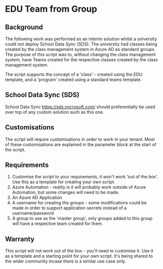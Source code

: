 # EDU Team from Group

## Background

The following work was performed as an interim solution whilst a university could not deploy School Data Sync (SDS). The university had classes being created by the class management system in Azure AD as standard groups. The purpose of this script was to, without changing the class management system, have Teams created for the respective classes created by the class management system.

The script supports the concept of a 'class' - created using the EDU template, and a 'program' created using a standard teams template.

## School Data Sync (SDS)

School Data Sync https://sds.microsoft.com/ should preferentially be used over top of any custom solution such as this one.

## Customisations

The script will require customisations in order to work in your tenant. Most of these customisations are explained in the parameter block at the start of the script.

## Requirements

1. Customise the script to your requirements, it won't work 'out of the box'. Use this as a template for creating your own script.
2. Azure Automation - reality is it will probably work outside of Azure Automation, but some changes will need to be made.
3. An Azure AD Application
4. A username for creating the groups - some modifications could be made in order to support application secrets instead of a username/password
5. A group to use as the 'master group', only groups added to this group will have a respective team created for them.

## Warranty

This script will not work out of the box - you'll need to customise it. Use it as a template and a starting point for your own script. It's being shared to the wider community incase there is a similar use case only.